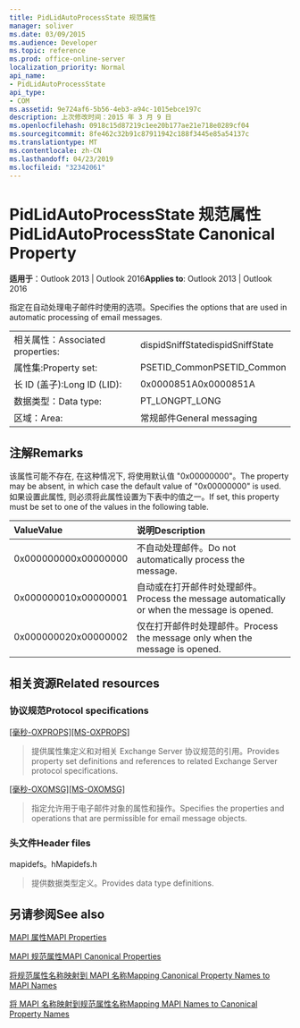 ```yaml
---
title: PidLidAutoProcessState 规范属性
manager: soliver
ms.date: 03/09/2015
ms.audience: Developer
ms.topic: reference
ms.prod: office-online-server
localization_priority: Normal
api_name:
- PidLidAutoProcessState
api_type:
- COM
ms.assetid: 9e724af6-5b56-4eb3-a94c-1015ebce197c
description: 上次修改时间：2015 年 3 月 9 日
ms.openlocfilehash: 0918c15d87219c1ee20b177ae21e718e0289cf04
ms.sourcegitcommit: 8fe462c32b91c87911942c188f3445e85a54137c
ms.translationtype: MT
ms.contentlocale: zh-CN
ms.lasthandoff: 04/23/2019
ms.locfileid: "32342061"
---
```

# <a name="pidlidautoprocessstate-canonical-property"></a><span data-ttu-id="1f0f6-103">PidLidAutoProcessState 规范属性</span><span class="sxs-lookup"><span data-stu-id="1f0f6-103">PidLidAutoProcessState Canonical Property</span></span>

  
  
<span data-ttu-id="1f0f6-104">**适用于**：Outlook 2013 | Outlook 2016</span><span class="sxs-lookup"><span data-stu-id="1f0f6-104">**Applies to**: Outlook 2013 | Outlook 2016</span></span> 
  
<span data-ttu-id="1f0f6-105">指定在自动处理电子邮件时使用的选项。</span><span class="sxs-lookup"><span data-stu-id="1f0f6-105">Specifies the options that are used in automatic processing of email messages.</span></span>
  
|||
|:-----|:-----|
|<span data-ttu-id="1f0f6-106">相关属性：</span><span class="sxs-lookup"><span data-stu-id="1f0f6-106">Associated properties:</span></span>  <br/> |<span data-ttu-id="1f0f6-107">dispidSniffState</span><span class="sxs-lookup"><span data-stu-id="1f0f6-107">dispidSniffState</span></span>  <br/> |
|<span data-ttu-id="1f0f6-108">属性集:</span><span class="sxs-lookup"><span data-stu-id="1f0f6-108">Property set:</span></span>  <br/> |<span data-ttu-id="1f0f6-109">PSETID_Common</span><span class="sxs-lookup"><span data-stu-id="1f0f6-109">PSETID_Common</span></span>  <br/> |
|<span data-ttu-id="1f0f6-110">长 ID (盖子):</span><span class="sxs-lookup"><span data-stu-id="1f0f6-110">Long ID (LID):</span></span>  <br/> |<span data-ttu-id="1f0f6-111">0x0000851A</span><span class="sxs-lookup"><span data-stu-id="1f0f6-111">0x0000851A</span></span>  <br/> |
|<span data-ttu-id="1f0f6-112">数据类型：</span><span class="sxs-lookup"><span data-stu-id="1f0f6-112">Data type:</span></span>  <br/> |<span data-ttu-id="1f0f6-113">PT_LONG</span><span class="sxs-lookup"><span data-stu-id="1f0f6-113">PT_LONG</span></span>  <br/> |
|<span data-ttu-id="1f0f6-114">区域：</span><span class="sxs-lookup"><span data-stu-id="1f0f6-114">Area:</span></span>  <br/> |<span data-ttu-id="1f0f6-115">常规邮件</span><span class="sxs-lookup"><span data-stu-id="1f0f6-115">General messaging</span></span>  <br/> |
   
## <a name="remarks"></a><span data-ttu-id="1f0f6-116">注解</span><span class="sxs-lookup"><span data-stu-id="1f0f6-116">Remarks</span></span>

<span data-ttu-id="1f0f6-117">该属性可能不存在, 在这种情况下, 将使用默认值 "0x00000000"。</span><span class="sxs-lookup"><span data-stu-id="1f0f6-117">The property may be absent, in which case the default value of "0x00000000" is used.</span></span> <span data-ttu-id="1f0f6-118">如果设置此属性, 则必须将此属性设置为下表中的值之一。</span><span class="sxs-lookup"><span data-stu-id="1f0f6-118">If set, this property must be set to one of the values in the following table.</span></span>
  
|<span data-ttu-id="1f0f6-119">**Value**</span><span class="sxs-lookup"><span data-stu-id="1f0f6-119">**Value**</span></span>|<span data-ttu-id="1f0f6-120">**说明**</span><span class="sxs-lookup"><span data-stu-id="1f0f6-120">**Description**</span></span>|
|:-----|:-----|
|<span data-ttu-id="1f0f6-121">0x00000000</span><span class="sxs-lookup"><span data-stu-id="1f0f6-121">0x00000000</span></span>  <br/> |<span data-ttu-id="1f0f6-122">不自动处理邮件。</span><span class="sxs-lookup"><span data-stu-id="1f0f6-122">Do not automatically process the message.</span></span>  <br/> |
|<span data-ttu-id="1f0f6-123">0x00000001</span><span class="sxs-lookup"><span data-stu-id="1f0f6-123">0x00000001</span></span>  <br/> |<span data-ttu-id="1f0f6-124">自动或在打开邮件时处理邮件。</span><span class="sxs-lookup"><span data-stu-id="1f0f6-124">Process the message automatically or when the message is opened.</span></span>  <br/> |
|<span data-ttu-id="1f0f6-125">0x00000002</span><span class="sxs-lookup"><span data-stu-id="1f0f6-125">0x00000002</span></span>  <br/> |<span data-ttu-id="1f0f6-126">仅在打开邮件时处理邮件。</span><span class="sxs-lookup"><span data-stu-id="1f0f6-126">Process the message only when the message is opened.</span></span>  <br/> |
   
## <a name="related-resources"></a><span data-ttu-id="1f0f6-127">相关资源</span><span class="sxs-lookup"><span data-stu-id="1f0f6-127">Related resources</span></span>

### <a name="protocol-specifications"></a><span data-ttu-id="1f0f6-128">协议规范</span><span class="sxs-lookup"><span data-stu-id="1f0f6-128">Protocol specifications</span></span>

<span data-ttu-id="1f0f6-129">[[毫秒-OXPROPS]](https://msdn.microsoft.com/library/f6ab1613-aefe-447d-a49c-18217230b148%28Office.15%29.aspx)</span><span class="sxs-lookup"><span data-stu-id="1f0f6-129">[[MS-OXPROPS]](https://msdn.microsoft.com/library/f6ab1613-aefe-447d-a49c-18217230b148%28Office.15%29.aspx)</span></span>
  
> <span data-ttu-id="1f0f6-130">提供属性集定义和对相关 Exchange Server 协议规范的引用。</span><span class="sxs-lookup"><span data-stu-id="1f0f6-130">Provides property set definitions and references to related Exchange Server protocol specifications.</span></span>
    
<span data-ttu-id="1f0f6-131">[[毫秒-OXOMSG]](https://msdn.microsoft.com/library/daa9120f-f325-4afb-a738-28f91049ab3c%28Office.15%29.aspx)</span><span class="sxs-lookup"><span data-stu-id="1f0f6-131">[[MS-OXOMSG]](https://msdn.microsoft.com/library/daa9120f-f325-4afb-a738-28f91049ab3c%28Office.15%29.aspx)</span></span>
  
> <span data-ttu-id="1f0f6-132">指定允许用于电子邮件对象的属性和操作。</span><span class="sxs-lookup"><span data-stu-id="1f0f6-132">Specifies the properties and operations that are permissible for email message objects.</span></span>
    
### <a name="header-files"></a><span data-ttu-id="1f0f6-133">头文件</span><span class="sxs-lookup"><span data-stu-id="1f0f6-133">Header files</span></span>

<span data-ttu-id="1f0f6-134">mapidefs。h</span><span class="sxs-lookup"><span data-stu-id="1f0f6-134">Mapidefs.h</span></span>
  
> <span data-ttu-id="1f0f6-135">提供数据类型定义。</span><span class="sxs-lookup"><span data-stu-id="1f0f6-135">Provides data type definitions.</span></span>
    
## <a name="see-also"></a><span data-ttu-id="1f0f6-136">另请参阅</span><span class="sxs-lookup"><span data-stu-id="1f0f6-136">See also</span></span>



[<span data-ttu-id="1f0f6-137">MAPI 属性</span><span class="sxs-lookup"><span data-stu-id="1f0f6-137">MAPI Properties</span></span>](mapi-properties.md)
  
[<span data-ttu-id="1f0f6-138">MAPI 规范属性</span><span class="sxs-lookup"><span data-stu-id="1f0f6-138">MAPI Canonical Properties</span></span>](mapi-canonical-properties.md)
  
[<span data-ttu-id="1f0f6-139">将规范属性名称映射到 MAPI 名称</span><span class="sxs-lookup"><span data-stu-id="1f0f6-139">Mapping Canonical Property Names to MAPI Names</span></span>](mapping-canonical-property-names-to-mapi-names.md)
  
[<span data-ttu-id="1f0f6-140">将 MAPI 名称映射到规范属性名称</span><span class="sxs-lookup"><span data-stu-id="1f0f6-140">Mapping MAPI Names to Canonical Property Names</span></span>](mapping-mapi-names-to-canonical-property-names.md)


